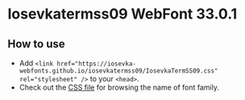 # Iosevkatermss09 WebFont 33.0.1

## How to use

- Add `<link href="https://iosevka-webfonts.github.io/iosevkatermss09/IosevkaTermSS09.css" rel="stylesheet" />` to your `<head>`.
- Check out the [CSS file](./IosevkaTermSS09.css) for browsing the name of font family.
